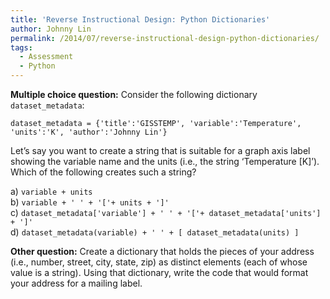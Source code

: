 ```yaml
---
title: 'Reverse Instructional Design: Python Dictionaries'
author: Johnny Lin
permalink: /2014/07/reverse-instructional-design-python-dictionaries/
tags:
  - Assessment
  - Python
---
```

**Multiple choice question:** Consider the following dictionary `dataset_metadata`:

`dataset_metadata = {'title':'GISSTEMP', 'variable':'Temperature', 'units':'K', 'author':'Johnny Lin'}`

Let&#8217;s say you want to create a string that is suitable for a graph axis label showing the variable name and the units (i.e., the string &#8216;Temperature [K]&#8217;). Which of the following creates such a string?

a) `variable + units`  
b) `variable + ' ' + '['+ units + ']'`  
c) `dataset_metadata['variable'] + ' ' + '['+ dataset_metadata['units'] + ']'`  
d) `dataset_metadata(variable) + ' ' + [ dataset_metadata(units) ]`

**Other question:** Create a dictionary that holds the pieces of your address (i.e., number, street, city, state, zip) as distinct elements (each of whose value is a string). Using that dictionary, write the code that would format your address for a mailing label.
